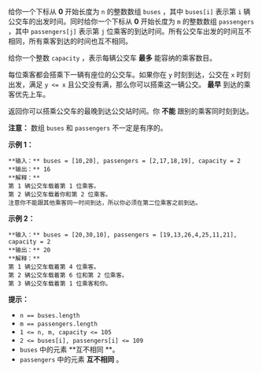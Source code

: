 给你一个下标从 **0**  开始长度为 `n` 的整数数组 `buses` ，其中 `buses[i]` 表示第 `i`
辆公交车的出发时间。同时给你一个下标从 **0**  开始长度为 `m` 的整数数组 `passengers` ，其中 `passengers[j]`
表示第 `j` 位乘客的到达时间。所有公交车出发的时间互不相同，所有乘客到达的时间也互不相同。

给你一个整数 `capacity` ，表示每辆公交车  **最多**  能容纳的乘客数目。

每位乘客都会搭乘下一辆有座位的公交车。如果你在 `y` 时刻到达，公交在 `x` 时刻出发，满足 `y <= x`
且公交没有满，那么你可以搭乘这一辆公交。 **最早**  到达的乘客优先上车。

返回你可以搭乘公交车的最晚到达公交站时间。你 **不能**  跟别的乘客同时刻到达。

**注意：** 数组 `buses` 和 `passengers` 不一定是有序的。



**示例 1：**

    
    
    **输入：** buses = [10,20], passengers = [2,17,18,19], capacity = 2
    **输出：** 16
    **解释：**
    第 1 辆公交车载着第 1 位乘客。
    第 2 辆公交车载着你和第 2 位乘客。
    注意你不能跟其他乘客同一时间到达，所以你必须在第二位乘客之前到达。

**示例 2：**

    
    
    **输入：** buses = [20,30,10], passengers = [19,13,26,4,25,11,21], capacity = 2
    **输出：** 20
    **解释：**
    第 1 辆公交车载着第 4 位乘客。
    第 2 辆公交车载着第 6 位和第 2 位乘客。
    第 3 辆公交车载着第 1 位乘客和你。
    



**提示：**

  * `n == buses.length`
  * `m == passengers.length`
  * `1 <= n, m, capacity <= 105`
  * `2 <= buses[i], passengers[i] <= 109`
  * `buses` 中的元素 **互不相同  **。
  * `passengers` 中的元素 **互不相同**  。

